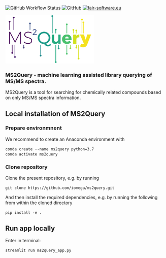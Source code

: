 ![GitHub Workflow Status](https://img.shields.io/github/workflow/status/iomega/ms2query/CI%20Build)
![GitHub](https://img.shields.io/github/license/iomega/ms2query)
[![fair-software.eu](https://img.shields.io/badge/fair--software.eu-%E2%97%8F%20%20%E2%97%8F%20%20%E2%97%8B%20%20%E2%97%8F%20%20%E2%97%8B-orange)](https://fair-software.eu)

<img src="https://github.com/iomega/ms2query/blob/main/images/ms2query_logo.svg" width="280">

### MS2Query - machine learning assisted library querying of MS/MS spectra.
MS2Query is a tool for searching for chemically related compounds based on only MS/MS spectra information. 

## Local installation of MS2Query
### Prepare environmnent
We recommend to create an Anaconda environment with

```
conda create --name ms2query python=3.7
conda activate ms2query
```
### Clone repository
Clone the present repository, e.g. by running
```
git clone https://github.com/iomega/ms2query.git
```
And then install the required dependencies, e.g. by running the following from within the cloned directory
```
pip install -e .
```
  
## Run app locally
Enter in terminal:
```
streamlit run ms2query_app.py
```
